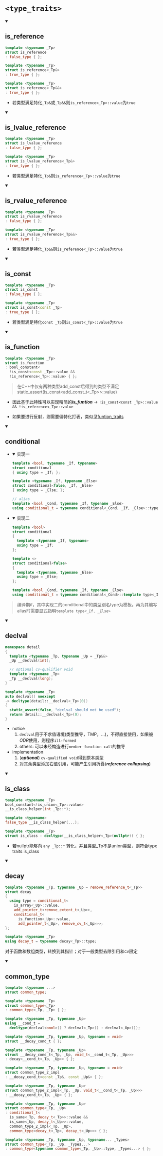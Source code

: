 # `<type_traits>`

<details open>
<summary><h2>is_reference</h2></summary>

```cpp
template <typename _Tp>
struct is_reference
: false_type { };

template <typename _Tp>
struct is_reference<_Tp&>
: true_type { };

template <typename _Tp>
struct is_reference<_Tp&&>
: true_type { };
```

</details>

- 若类型满足特化`_Tp&`或`_Tp&&`则`is_reference<_Tp>::value`为`true`

<details open>
<summary><h2>is_lvalue_reference</h2></summary>

```cpp
template <typename _Tp>
struct is_lvalue_reference
: false_type { };

template <typename _Tp>
struct is_lvalue_reference<_Tp&>
: true_type { };
```

</details>

- 若类型满足特化`_Tp&`则`is_reference<_Tp>::value`为`true`

<details open>
<summary><h2>is_rvalue_reference</h2></summary>

```cpp
template <typename _Tp>
struct is_rvalue_reference
: false_type { };

template <typename _Tp>
struct is_rvalue_reference<_Tp&&>
: true_type { };
```

</details>

- 若类型满足特化`_Tp&&`则`is_reference<_Tp>::value`为`true`

<details open>
<summary><h2>is_const</h2></summary>

```cpp
template <typename _Tp>
struct is_const
: false_type { };

template <typename _Tp>
struct is_const<const _Tp>
: true_type { };
```

</details>

- 若类型满足特化`const _Tp`则`is_const<_Tp>::value`为`true`

<details open>
<summary><h2>is_function</h2></summary>

```cpp
template <typename _Tp>
struct is_function
: bool_constant<
  !is_const<const _Tp>::value &&
  !is_reference<_Tp>::value> { };
```

</details>

> 在C++中仅有两种类型add_const后得到的类型不满足static_assert(is_const<add_const_t<_Tp>>::value)

- 因此基于此特性可以实现精简的***is_funtion*** -> `!is_const<const _Tp>::value && !is_reference<_Tp>::value`

- 如果要进行反射，则需要偏特化打表，类似见[funtion_traits](../include/swing/meta/function_traits.hpp)

<details open>
<summary><h2>conditional</h2></summary>

<ul>
<li>
<details open>
<summary>实现一</summary>

```cpp
template <bool, typename _If, typename>
struct conditional
{ using type = _If; };

template <typename _If, typename _Else>
struct conditional<false, _If, _Else>
{ using type = _Else; };

// alias
template <bool _Cond, typename _If, typename _Else>
using conditional_t = typename conditional<_Cond, _If, _Else>::type;
```

</details>
</li>

<li>
<details open>
<summary>实现二</summary>

```cpp
template <bool>
struct conditional
{
  template <typename _If, typename>
  using type = _If;
};

template <>
struct conditional<false>
{
  template <typename, typename _Else>
  using type = _Else;
};

template <bool _Cond, typename _If, typename _Else>
using conditional_t = typename conditional<_Cond>::template type<_If, _Else>;
```

</details>
</li>
</ul>

</details>

> 编译期if，其中实现二的conditional中的类型别名type为模板，再为其编写alias时需要显式指明`template type<_If, _Else>`

<details open>
<summary><h2>declval</h2></summary>

```cpp
namespace detail
{
  template <typename _Tp, typename _Up = _Tp&&>
  _Up __declval(int);

  // optional cv-qualifier void
  template <typename _Tp>
  _Tp __declval(long);
}

template <typename _Tp>
auto declval() noexcept
-> decltype(detail::__declval<_Tp>(0))
{
  static_assert(false, "declval should not be used");
  return detail::__declval<_Tp>(0);
}
```

</details>

- notice
  1. `declval`用于不求值语境(类型推导，TMP，...)，不得直接使用，如果被*ODR*使用，则程序`ill-formed`
  2. others: 可以未经构造进行`member-function call`的推导
- implementation
  1. (***optional***) `cv-qualified void`得到原本类型
  2. 对其余类型添加右值引用，可能产生引用折叠(***reference collapsing***)

<details open>
<summary><h2>is_class</h2></summary>

```cpp
template <typename _Tp>
bool_constant<!is_union<_Tp>::value>
__is_class_helper(int _Tp::*);

template <typename>
false_type __is_class_helper(...);

template <typename _Tp>
struct is_class : decltype(__is_class_helper<_Tp>(nullptr)) { };
```

</details>

- 若nullptr能够向 `any _Tp::*` 转化，并且类型_Tp不是union类型，则符合type traits is_class

<details open>
<summary><h2>decay</h2></summary>

```cpp
template <typename _Tp, typename _Up = remove_reference_t<_Tp>>
struct decay
{
  using type = conditional_t<
    is_array<_Up>::value,
    add_pointer_t<remove_extent_t<_Up>>,
    conditional_t<
      is_function<_Up>::value,
      add_pointer_t<_Up>, remove_cv_t<_Up>>>;
};

template <typename _Tp>
using decay_t = typename decay<_Tp>::type;
```

</details>

对于函数和数组类型，转换到其指针；对于一般类型去除引用和cv限定

<details open>
<summary><h2>common_type</h2></summary>

```cpp
template <typename ...>
struct common_type;

template <typename _Tp>
struct common_type<_Tp>
: common_type<_Tp, _Tp> { };

template <typename _Tp, typename _Up>
using __cond_t =
  decltype(declval<bool>() ? declval<_Tp>() : declval<_Up>());

template <typename _Tp, typename _Up, typename = void>
struct __decay_cond_t { };

template <typename _Tp, typename _Up>
struct __decay_cond_t<_Tp, _Up, void_t<__cond_t<_Tp, _Up>>>
: decay<__cond_t<_Tp, _Up>> { };

template <typename _Tp, typename _Up, typename = void>
struct common_type_2_impl
: __decay_cond_t<const _Tp&, const _Up&> { };

template <typename _Tp, typename _Up>
struct common_type_2_impl<_Tp, _Up, void_t<__cond_t<_Tp, _Up>>>
: __decay_cond_t<_Tp, _Up> { };

template <typename _Tp, typename _Up>
struct common_type<_Tp, _Up>
: conditional_t<
  is_same<_Tp, decay_t<_Tp>>::value &&
  is_same<_Up, decay_t<_Up>>::value,
  common_type_2_impl<_Tp, _Up>,
  common_type<decay_t<_Tp>, decay_t<_Up>>> { };

template <typename _Tp, typename _Up, typename... _Types>
struct common_type<_Tp, _Up, _Types...>
: common_type<typename common_type<_Tp, _Up>::type, _Types...> { };
```

</details>
